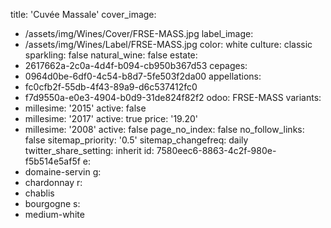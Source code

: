 title: 'Cuvée Massale'
cover_image:
  - /assets/img/Wines/Cover/FRSE-MASS.jpg
label_image:
  - /assets/img/Wines/Label/FRSE-MASS.jpg
color: white
culture: classic
sparkling: false
natural_wine: false
estate:
  - 2617662a-2c0a-4d4f-b094-cb950b367d53
cepages:
  - 0964d0be-6df0-4c54-b8d7-5fe503f2da00
appellations:
  - fc0cfb2f-55db-4f43-89a9-d6c537412fc0
  - f7d9550a-e0e3-4904-b0d9-31de824f82f2
odoo: FRSE-MASS
variants:
  -
    millesime: '2015'
    active: false
  -
    millesime: '2017'
    active: true
    price: '19.20'
  -
    millesime: '2008'
    active: false
page_no_index: false
no_follow_links: false
sitemap_priority: '0.5'
sitemap_changefreq: daily
twitter_share_setting: inherit
id: 7580eec6-8863-4c2f-980e-f5b514e5af5f
e:
  - domaine-servin
g:
  - chardonnay
r:
  - chablis
  - bourgogne
s:
  - medium-white
